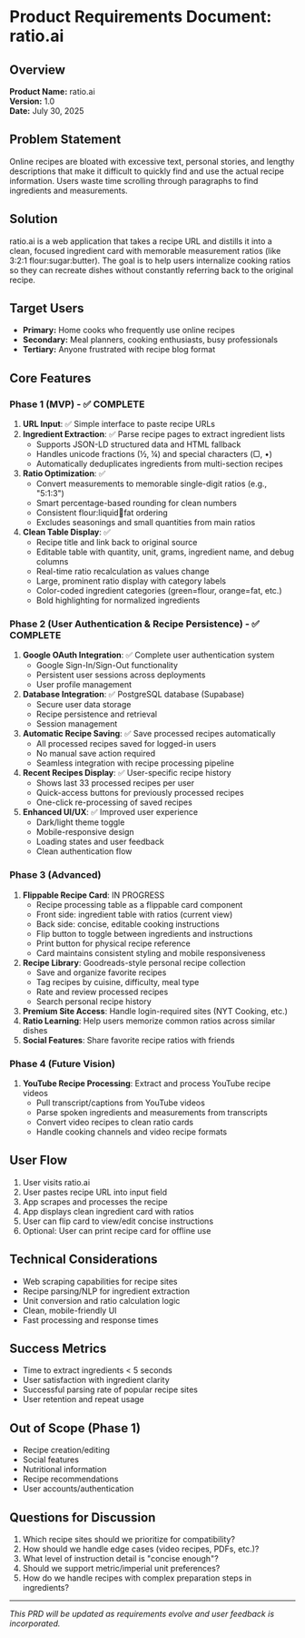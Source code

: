 # Product Requirements Document: ratio.ai

## Overview
**Product Name:** ratio.ai  
**Version:** 1.0  
**Date:** July 30, 2025  

## Problem Statement
Online recipes are bloated with excessive text, personal stories, and lengthy descriptions that make it difficult to quickly find and use the actual recipe information. Users waste time scrolling through paragraphs to find ingredients and measurements.

## Solution
ratio.ai is a web application that takes a recipe URL and distills it into a clean, focused ingredient card with memorable measurement ratios (like 3:2:1 flour:sugar:butter). The goal is to help users internalize cooking ratios so they can recreate dishes without constantly referring back to the original recipe.

## Target Users
- **Primary:** Home cooks who frequently use online recipes
- **Secondary:** Meal planners, cooking enthusiasts, busy professionals
- **Tertiary:** Anyone frustrated with recipe blog format

## Core Features

### Phase 1 (MVP) - ✅ COMPLETE
1. **URL Input**: ✅ Simple interface to paste recipe URLs
2. **Ingredient Extraction**: ✅ Parse recipe pages to extract ingredient lists
   - Supports JSON-LD structured data and HTML fallback
   - Handles unicode fractions (½, ¼) and special characters (▢, •)
   - Automatically deduplicates ingredients from multi-section recipes
3. **Ratio Optimization**: ✅ 
   - Convert measurements to memorable single-digit ratios (e.g., "5:1:3")
   - Smart percentage-based rounding for clean numbers
   - Consistent flour:liquid:egg:fat ordering
   - Excludes seasonings and small quantities from main ratios
4. **Clean Table Display**: ✅ 
   - Recipe title and link back to original source
   - Editable table with quantity, unit, grams, ingredient name, and debug columns
   - Real-time ratio recalculation as values change
   - Large, prominent ratio display with category labels
   - Color-coded ingredient categories (green=flour, orange=fat, etc.)
   - Bold highlighting for normalized ingredients

### Phase 2 (User Authentication & Recipe Persistence) - ✅ COMPLETE
1. **Google OAuth Integration**: ✅ Complete user authentication system
   - Google Sign-In/Sign-Out functionality
   - Persistent user sessions across deployments
   - User profile management
2. **Database Integration**: ✅ PostgreSQL database (Supabase)
   - Secure user data storage
   - Recipe persistence and retrieval
   - Session management
3. **Automatic Recipe Saving**: ✅ Save processed recipes automatically
   - All processed recipes saved for logged-in users
   - No manual save action required
   - Seamless integration with recipe processing pipeline
4. **Recent Recipes Display**: ✅ User-specific recipe history
   - Shows last 33 processed recipes per user
   - Quick-access buttons for previously processed recipes
   - One-click re-processing of saved recipes
5. **Enhanced UI/UX**: ✅ Improved user experience
   - Dark/light theme toggle
   - Mobile-responsive design
   - Loading states and user feedback
   - Clean authentication flow

### Phase 3 (Advanced)
1. **Flippable Recipe Card**: IN PROGRESS
   - Recipe processing table as a flippable card component
   - Front side: ingredient table with ratios (current view)
   - Back side: concise, editable cooking instructions
   - Flip button to toggle between ingredients and instructions
   - Print button for physical recipe reference
   - Card maintains consistent styling and mobile responsiveness
2. **Recipe Library**: Goodreads-style personal recipe collection
   - Save and organize favorite recipes
   - Tag recipes by cuisine, difficulty, meal type
   - Rate and review processed recipes
   - Search personal recipe history
3. **Premium Site Access**: Handle login-required sites (NYT Cooking, etc.)
4. **Ratio Learning**: Help users memorize common ratios across similar dishes
5. **Social Features**: Share favorite recipe ratios with friends

### Phase 4 (Future Vision)
1. **YouTube Recipe Processing**: Extract and process YouTube recipe videos
   - Pull transcript/captions from YouTube videos
   - Parse spoken ingredients and measurements from transcripts
   - Convert video recipes to clean ratio cards
   - Handle cooking channels and video recipe formats

## User Flow
1. User visits ratio.ai
2. User pastes recipe URL into input field
3. App scrapes and processes the recipe
4. App displays clean ingredient card with ratios
5. User can flip card to view/edit concise instructions
6. Optional: User can print recipe card for offline use

## Technical Considerations
- Web scraping capabilities for recipe sites
- Recipe parsing/NLP for ingredient extraction
- Unit conversion and ratio calculation logic
- Clean, mobile-friendly UI
- Fast processing and response times

## Success Metrics
- Time to extract ingredients < 5 seconds
- User satisfaction with ingredient clarity
- Successful parsing rate of popular recipe sites
- User retention and repeat usage

## Out of Scope (Phase 1)
- Recipe creation/editing
- Social features
- Nutritional information
- Recipe recommendations
- User accounts/authentication

## Questions for Discussion
1. Which recipe sites should we prioritize for compatibility?
2. How should we handle edge cases (video recipes, PDFs, etc.)?
3. What level of instruction detail is "concise enough"?
4. Should we support metric/imperial unit preferences?
5. How do we handle recipes with complex preparation steps in ingredients?

---

*This PRD will be updated as requirements evolve and user feedback is incorporated.*
